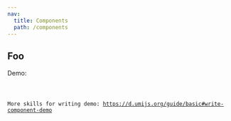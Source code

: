 ```yaml
---
nav:
  title: Components
  path: /components
---
```


## Foo

Demo:

<code src="./Demo.tsx" ConfigurationItem="value" />

More skills for writing demo: https://d.umijs.org/guide/basic#write-component-demo
